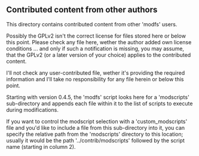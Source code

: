 ## Contributed content from other authors

This directory contains contributed content from other 'modfs' users.

Possibly the GPLv2 isn't the correct license for files stored here or below this point.
Please check any file here, wether the author added own license conditions ... and only if such a notification is missing, you may assume, that the GPLv2 (or a later version of your choice) applies to the contributed content.

I'll not check any user-contributed file, wether it's providing the required information and I'll take no responsibility for any file herein or below this point.

Starting with version 0.4.5, the 'modfs' script looks here for a 'modscripts'
sub-directory and appends each file within it to the list of scripts to execute during modifications.

If you want to control the modscript selection with a 'custom_modscripts' file and you'd like to include a file from this sub-directory into it, you can specify the relative path from the 'modscripts' directory to this location; usually it would be the path '../contrib/modscripts' followed by the script name (starting in column 2).
